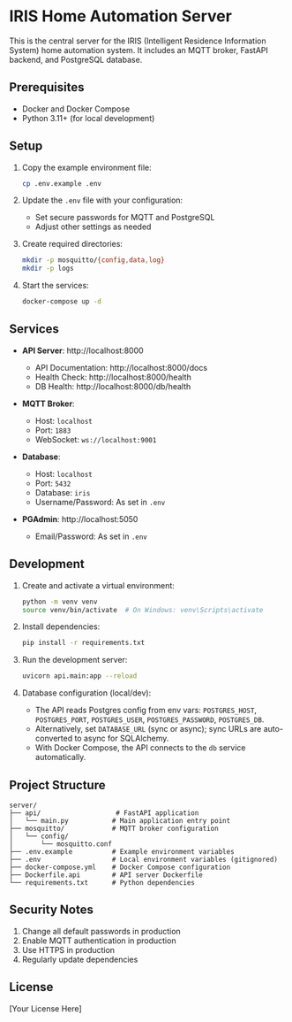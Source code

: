 # IRIS Home Automation Server

This is the central server for the IRIS (Intelligent Residence Information System) home automation system. It includes an MQTT broker, FastAPI backend, and PostgreSQL database.

## Prerequisites

- Docker and Docker Compose
- Python 3.11+ (for local development)

## Setup

1. Copy the example environment file:
   ```bash
   cp .env.example .env
   ```

2. Update the `.env` file with your configuration:
   - Set secure passwords for MQTT and PostgreSQL
   - Adjust other settings as needed

3. Create required directories:
   ```bash
   mkdir -p mosquitto/{config,data,log}
   mkdir -p logs
   ```

4. Start the services:
   ```bash
   docker-compose up -d
   ```

## Services

- **API Server**: http://localhost:8000
  - API Documentation: http://localhost:8000/docs
  - Health Check: http://localhost:8000/health
  - DB Health: http://localhost:8000/db/health

- **MQTT Broker**:
  - Host: `localhost`
  - Port: `1883`
  - WebSocket: `ws://localhost:9001`

- **Database**:
  - Host: `localhost`
  - Port: `5432`
  - Database: `iris`
  - Username/Password: As set in `.env`

- **PGAdmin**: http://localhost:5050
  - Email/Password: As set in `.env`

## Development

1. Create and activate a virtual environment:
   ```bash
   python -m venv venv
   source venv/bin/activate  # On Windows: venv\Scripts\activate
   ```

2. Install dependencies:
   ```bash
   pip install -r requirements.txt
   ```

3. Run the development server:
   ```bash
   uvicorn api.main:app --reload
   ```

4. Database configuration (local/dev):
   - The API reads Postgres config from env vars: `POSTGRES_HOST`, `POSTGRES_PORT`, `POSTGRES_USER`, `POSTGRES_PASSWORD`, `POSTGRES_DB`.
   - Alternatively, set `DATABASE_URL` (sync or async); sync URLs are auto-converted to async for SQLAlchemy.
   - With Docker Compose, the API connects to the `db` service automatically.

## Project Structure

```
server/
├── api/                   # FastAPI application
│   └── main.py           # Main application entry point
├── mosquitto/            # MQTT broker configuration
│   └── config/
│       └── mosquitto.conf
├── .env.example          # Example environment variables
├── .env                  # Local environment variables (gitignored)
├── docker-compose.yml    # Docker Compose configuration
├── Dockerfile.api        # API server Dockerfile
└── requirements.txt      # Python dependencies
```

## Security Notes

1. Change all default passwords in production
2. Enable MQTT authentication in production
3. Use HTTPS in production
4. Regularly update dependencies

## License

[Your License Here]
